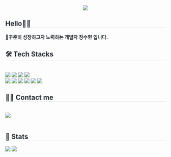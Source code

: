 <div align= "center">
    <img src="https://capsule-render.vercel.app/api?type=waving&color=0:f3afaf,100:edb38c&height=180&text=Aunsxm's%20Home&animation=&fontColor=ffffff&fontSize=60" />
    </div>
    <div style="text-align: left;"> 
    <h2 style="border-bottom: 1px solid #d8dee4; color: #282d33;"> Hello🙋‍♀️ </h2>  
    <div style="font-weight: 700; font-size: 15px; text-align: left; color: #282d33;"> 🏃꾸준히 성장하고자 노력하는 개발자 장수현 입니다. </div> 
    </div>
    <div style="text-align: left;">
    <h2 style="border-bottom: 1px solid #d8dee4; color: #282d33;"> 🛠️ Tech Stacks </h2> <br> 
    <div style="margin: ; text-align: left;" "text-align: left;"> <img src="https://img.shields.io/badge/Docker-2496ED?style=for-the-badge&logo=Docker&logoColor=white">
          <img src="https://img.shields.io/badge/Java-007396?style=for-the-badge&logo=Java&logoColor=white">
          <img src="https://img.shields.io/badge/Spring-6DB33F?style=for-the-badge&logo=Spring&logoColor=white">
          <img src="https://img.shields.io/badge/MySQL-4479A1?style=for-the-badge&logo=MySQL&logoColor=white">
          <br/><img src="https://img.shields.io/badge/Oracle-F80000?style=for-the-badge&logo=Oracle&logoColor=white">
          <img src="https://img.shields.io/badge/Github-181717?style=for-the-badge&logo=Github&logoColor=white">
          <img src="https://img.shields.io/badge/elasticsearch-%230377CC.svg?style=for-the-badge&logo=elasticsearch&logoColor=white">
          <img src ="https://img.shields.io/badge/dbeaver-372923.svg?style=for-the-badge&logo=dbeaver&logoColor=white">
          <img src ="https://img.shields.io/badge/mobaxterm-2C2E34.svg?style=for-the-badge&logo=mobaxterm&logoColor=white">
          <img src ="https://img.shields.io/badge/Logstash-005571.svg?&style=for-the-badge&logo=Logstash&logoColor=white">
          </div>
    </div>
    <div style="text-align: left;">
    <h2 style="border-bottom: 1px solid #d8dee4; color: #282d33;"> 🧑‍💻 Contact me </h2> <br> 
    <div style="text-align: left;"> <a href=mailto:tngus893716@gmail.com> <img src="https://img.shields.io/badge/Gmail-EA4335?style=for-the-badge&logo=Gmail&logoColor=white&link=mailto:tngus893716@gmail.com"> </a>
          </div>  <br> 
    <div style="text-align: left;">  </div> 
    </div>
    <div style="text-align: left;"> 
    <h2 style="border-bottom: 1px solid #d8dee4; color: #282d33;"> 🏅 Stats </h2> <div style="text-align: left;"> <img src="https://github-readme-stats.vercel.app/api?username=Aunsxm&bg_color=180,00000000,fea9cb&title_color=ea8690&text_color=ea8690"
         /> <img src="https://github-readme-stats.vercel.app/api/top-langs/?username=Aunsxm&layout=compact&bg_color=180,00000000,fea9cb&title_color=ea8690&text_color=ea8690"
           /> </div> 
    </div>
    












































